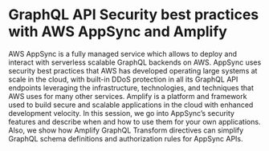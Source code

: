 GraphQL API Security best practices with AWS AppSync and Amplify
================================================================

AWS AppSync is a fully managed service which allows to deploy and interact with serverless scalable GraphQL backends on AWS. AppSync uses security best practices that AWS has developed operating large systems at scale in the cloud, with built-in DDoS protection in all its GraphQL API endpoints leveraging the infrastructure, technologies, and techniques that AWS uses for many other services. Amplify is a platform and framework used to build secure and scalable applications in the cloud with enhanced development velocity. In this session, we go into AppSync’s security features and describe when and how to use them for your own applications. Also, we show how Amplify GraphQL Transform directives can simplify GraphQL schema definitions and authorization rules for AppSync APIs.
